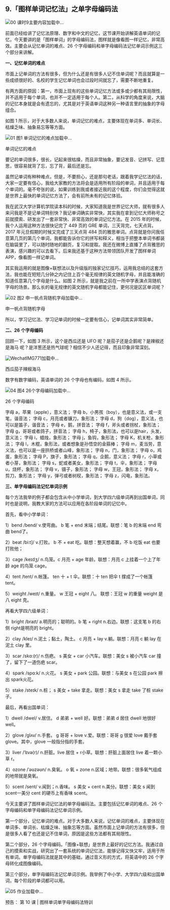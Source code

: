 ## 9.「图样单词记忆法」之单字母编码法
![00 课时9主要内容](https://pic2.zhimg.com/v2-249b04869cc1a6fa1aaff679077e8309.webp)加载中...


前面已经给讲了记忆法原理、数字和中文的记忆，这节课开始讲解英语单词的记忆，今天要讲的是「图样单词」的字母编码法，图样就是像看图一样记忆，非常高效。主要会从记忆单词的难点、26 个字母编码和单字母编码法记忆单词示例这三个部分来讲解。


**一、记忆单词的难点**


市面上记单词的方法有很多，但为什么还是有很多人记不住单词呢？而且就算是一些成绩很好的、名校的学生记忆单词也会过段时间就忘了，需要不断地重复。


有两方面的原因：第一，市面上现有的这些单词记忆方法或多或少都有其局限性，并不适用于每个单词，也并不一定适用于每个人。第二，从科学的角度来说，大脑的记忆本身就是会有遗忘的，尤其是对于英语单词这种另一种语言里的抽象的字母组合。


如图 1 所示，对于大多数人来说，单词记忆的难点，主要体现在单词多、单词长、枯燥乏味、抽象易忘等等方面。


![01 图1 单词记忆的难点]()加载中...


单词记忆的难点


要记的单词很多，很长，记起来很枯燥，而且非常抽象，要记发音、记拼写、记意思，很容易就背了忘，忘了背，最后还是忘。


虽然记单词有种种难点，但是，不要担心，还是那句老话，跟着我学记忆法的话，大家一定要有信心，我给大家教的方法将会是适用所有阶段的单词，并且适用于每个单词的。毫不夸张的说，如果训练到我或者接近我的这个程度，你们会觉得这就是世界上最快的单词记忆方法了，会有前所未有的记忆体验。


我在武汉大学计算机学院读本科的时候，大家知道我是世界记忆大师，就有很多人来问我是不是记单词特别快？我记单词确实非常快，其实我在拿到记忆大师称号之前就摸索、研发出了一套非常快、非常高效的单词记忆方法。在 2015 年的时候，我个人运用这种方法很快记完了 449 页的 GRE 单词，三天背完，七天点背。2017 年元旦假期的时候又完成了三天点背 484 页的雅思单词。点背就是你问我任意第几页的第几个单词，我都能告诉你它的拼写和释义，相当于把整本单词书都装在脑袋里了，可以随时随地的翻页，复习和提取。我还在微博上直播了点背雅思的表演，感兴趣的可以去看下。后来我还基于这种方法带领团队开发了图样单词 APP，像看图一样记单词。


其实我运用的就是图像+联想法以及升级版的独家记忆技巧，运用我总结的这套方法，我也能在短短几分钟之内记住上百个毫无规律的英文随机字母，并且能准确的知道任意第几个字母是什么。如图 2 所示，就是我之前在一所中学表演点背随机字母的场景。那么长的毫无规律的英文随机字母都能记住，更何况是区区单词呢？


![02 图2 申一帆点背随机字母]()加载中...


申一帆点背随机字母


所以，学习记忆法、学习记单词的时候一定要有信心，记单词其实非常简单。


**二、26 个字母编码**


回顾一下，如图 3 所示，这个是西瓜还是 UFO 呢？是茄子还是企鹅呢？是辣椒还是海马
呢？是洋葱还是热气球呢？相信不少人还记得，而且印象非常深刻。


 ![WechatIMG771]()加载中...


西瓜茄子辣椒海马


数字有数字编码，英语单词的 26 个字母也有编码，如图 4 所示。


![04 图4 26个字母编码]()加载中...


26 个字母编码


字母 a，苹果（apple），意义法；
字母 b，小男孩（boy），也是意义法，或一支笔，谐音法；
字母 c，月亮或者镰刀，象形法；
字母 d，狗（dog），意义法，也可以是笛子，谐音法；
字母 e，鹅，拼音法；
字母 f，斧头或者拐杖，象形法；
字母 g，哥哥或者鸽子，拼音法；
字母 h，椅子，象形法，也可以是hair，头发，意义法；
字母 i，蜡烛，象形法；
字母 j，鱼钩，象形法；
字母 K，机关枪，象形法；
字母 l，木棍，象形法，或者想象是孙悟空的金箍棒；
字母 m，麦当劳，意义法，也可以是一座拱桥或者山峰，象形法；
字母 n，门，象形法；
字母 o，鸡蛋，象形法；
字母 P，旗子，象形法；
字母 q，企鹅，意义法；
字母 r，小草或者小芽，象形法；
字母 s，蛇或者美女，象形法；
字母 t，伞，象形法；
字母 u，烧杯，象形法；
字母 v，镊子，象形法；
字母 w，王冠，象形法；
字母 x，剪刀，象形法；
字母 y，弹弓或者树杈，象形法；
字母 z，闪电，象形法。


**三、单字母编码法记忆单词示例**


每个方法我举的例子都会包含从中小学单词，到大学四六级单词再到出国单词，同时也是说明，我教大家的方法可以应用在各阶段单词的记忆中。


首先，看中小学单词：


1）bend /bend/ v.使弯曲。 b 笔 + end 末端；结尾。联想：笔 b 的末端 end 弯曲 bend了。


2）beat /bi:t]/ v.打败。 b 不 + eat 吃。联想：整天想着赢，不 b 吃饭 eat 也要打败他；


3）cage /keɪdʒ/ n.鸟笼。c 月亮 + age 年龄。联想：月亮 c 上挂着一个上了年龄 age 的鸟笼 cage。


4）tent /tent/ n.帐篷。 ten 十 + t 伞。联想：十 ten 把伞 t 撑成了一个帐篷 tent。


5）weight /weɪt/ n.重量。 w 王冠 + eight 八。 联想：王冠 w 的重量 weight 是八 eight 克。


再看大学四六级单词：


1）bright /braɪt/ a.明亮的；聪明的。b 笔 + right n.右边。联想：这支笔 b 的右侧 right是明亮的 bright。


2）clay /kleɪ/ n.泥土；黏土，陶土。 c 月亮 + lay v.躺。联想：月亮 c 躺 lay 在泥土 clay 里。


3）scar /skɑ:(r)/ n.伤疤。 s 美女 + car 小汽车。联想：美女 s 被小汽车 car 撞了，留下了一道伤疤 scar。


4）spark /spɑ:k/ n.火花。 s 美女 + park 公园。联想：与美女 s 在公园 park 擦出 spark火花。


5）stake /steɪk/ n.桩； s 美女 + take 拿走。联想：美女 s 拿走 take 了桩 stake 子。


最后，再看出国单词：


1）dwell /dwel/ v.居住。 d 弟弟 + well 好。联想：弟弟 d 居住 dwell 地很好 well。


2）glove /glʌv/ n.手套。 g 哥哥 + love v.爱。联想：哥哥 g 很爱 love 戴手套 glove。其中，glove 一般指分指的手套。


3）liver /ˈlɪvə(r)/ n.肝脏。live 居住 + r小草。联想：肝脏上面居住 live 着一颗小草 r。


4）ozone /ˈəʊzəʊn/ n.臭氧。 o 氧 + zone n.区域；地带。联想：很多氧气组成的地带就是臭氧。


5）scent /sent/ v.闻到；n.香味。 s 美女 + cent n.美分。联想：美女 s 闻到 scent一美分 cent 的硬币上有香味 scent。


今天主要讲了图样单词记忆法的单字母编码法。主要包括记忆单词的难点、26 个字母编码和单字母编码法记忆单词示例。


第一个部分，记忆单词的难点。对于大多数人来说，记忆单词的难点，主要体现在单词多、单词长、枯燥乏味、抽象忘等方面。虽然市面上记单词的方法有很多，但是很多人看了也还是记不住单词，原因是这些方法都有其局限性。


第二个部分，26 个字母编码。「图像+联想」是世界上最好的记忆方法。我通过自己的摸索和实战，研究出了一套系统的单词记忆法，能够记得又快又牢，适用于所有单词。单字母编码法就是其中的基础，通过音义形的方式，将英语中的 26 个字母转化成图像编码。


第三个部分，单字母编码法记忆单词示例。我举例了中小学、大学四六级和出国单词，每个阶段的单词都可以用。


![05 作业]()加载中... 


预告：
第 10 课 | 图样单词单字母编码法特训


